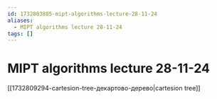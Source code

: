 ```yaml
---
id: 1732803885-mipt-algorithms-lecture-28-11-24
aliases:
  - MIPT algorithms lecture 28-11-24
tags: []
---
```


# MIPT algorithms lecture 28-11-24
[[1732809294-cartesion-tree-декартово-дерево|cartesion tree]]

